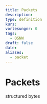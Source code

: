 ```yaml
---
title: Packets
description: 
type: definition
kurs: 
vorlesungnr: 0
tags:
  - OSNW
draft: false
date: 
aliases:
  - packet
---
```

# Packets

structured bytes